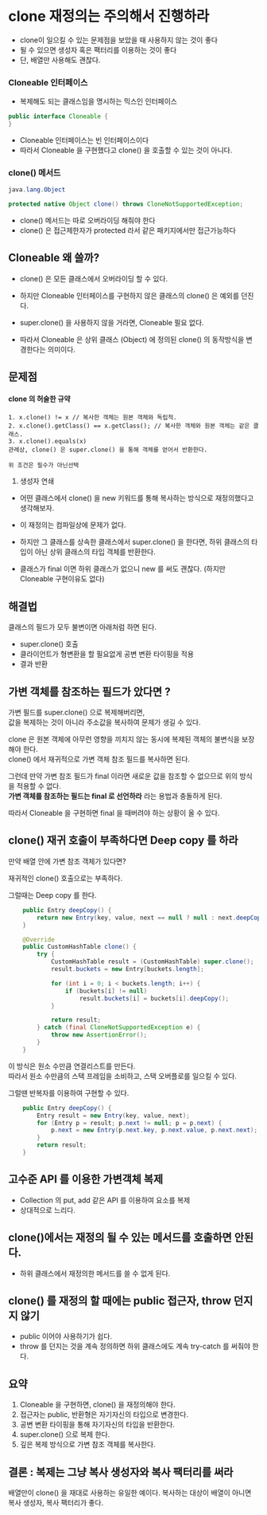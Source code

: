 # clone 재정의는 주의해서 진행하라

- clone이 일으킬 수 있는 문제점을 보았을 때 사용하지 않는 것이 좋다
- 될 수 있으면 생성자 혹은 팩터리를 이용하는 것이 좋다
- 단, 배열만 사용해도 괜찮다.

### Cloneable 인터페이스

- 복제해도 되는 클래스임을 명시하는 믹스인 인터페이스

```java
public interface Cloneable {
}
```

- Cloneable 인터페이스는 빈 인터페이스이다
- 따라서 Cloneable 을 구현했다고 clone() 을 호출할 수 있는 것이 아니다.


### clone() 메서드

```java
java.lang.Object

protected native Object clone() throws CloneNotSupportedException;
```

- clone() 메서드는 따로 오버라이딩 해줘야 한다
- clone() 은 접근제한자가 protected 라서 같은 패키지에서만 접근가능하다

## Cloneable 왜 쓸까?

- clone() 은 모든 클래스에서 오버라이딩 할 수 있다.

- 하지만 Cloneable 인터페이스를 구현하지 않은 클래스의 clone() 은 예외를 던진다.

- super.clone() 을 사용하지 않을 거라면, Cloneable 필요 없다.

- 따라서 Cloneable 은 상위 클래스 (Object) 에 정의된 clone() 의 동작방식을 변경한다는 의미이다.


## 문제점

#### clone 의 **허술한** 규약
```
1. x.clone() != x // 복사한 객체는 원본 객체와 독립적.
2. x.clone().getClass() == x.getClass(); // 복사한 객체와 원본 객체는 같은 클래스.
3. x.clone().equals(x)
관례상, clone() 은 super.clone() 을 통해 객체를 얻어서 반환한다.

위 조건은 필수가 아닌선택
```

1. 생성자 연쇄
- 어떤 클래스에서 clone() 을 new 키워드를 통해 복사하는 방식으로 재정의했다고 생각해보자.
- 이 재정의는 컴파일상에 문제가 없다.
- 하지만 그 클래스를 상속한 클래스에서 super.clone() 을 한다면, 하위 클래스의 타입이 아닌 상위 클래스의 타입 객체를 반환한다.

- 클래스가 final 이면 하위 클래스가 없으니 new 를 써도 괜찮다. (하지만 Cloneable 구현이유도 없다)


## 해결법
클래스의 필드가 모두 불변이면 아래처럼 하면 된다.

- super.clone() 호출
- 클라이언트가 형변환을 할 필요없게 공변 변환 타이핑을 적용
- 결과 반환


## 가변 객체를 참조하는 필드가 았다면 ?
가변 필드를 super.clone() 으로 복제해버리면,  
값을 복제하는 것이 아니라 주소값을 복사하여 문제가 생길 수 있다.

clone 은 원본 객체에 아무런 영향을 끼치지 않는 동시에 복제된 객체의 불변식을 보장해야 한다.  
clone() 에서 재귀적으로 가변 객체 참조 필드를 복사하면 된다.

그런데 만약 가변 참조 필드가 final 이라면 새로운 값을 참조할 수 없으므로 위의 방식을 적용할 수 없다.  
**가변 객체를 참조하는 필드는 final 로 선언하라** 라는 용법과 충돌하게 된다.

따라서 Cloneable 을 구현하면 final 을 때버려야 하는 상황이 올 수 있다.


## clone() 재귀 호출이 부족하다면 Deep copy 를 하라
만약 배열 안에 가변 참조 객체가 있다면?

재귀적인 clone() 호출으로는 부족하다.

그럴때는 Deep copy 를 한다.
```java
    public Entry deepCopy() {
        return new Entry(key, value, next == null ? null : next.deepCopy());
    }
```
```java
    @Override
    public CustomHashTable clone() {
        try {
            CustomHashTable result = (CustomHashTable) super.clone();
            result.buckets = new Entry[buckets.length];

            for (int i = 0; i < buckets.length; i++) {
                if (buckets[i] != null)
                    result.buckets[i] = buckets[i].deepCopy();
            }

            return result;
        } catch (final CloneNotSupportedException e) {
            throw new AssertionError();
        }
    }
```

이 방식은 원소 수만큼 연결리스트를 만든다.  
따라서 원소 수만큼의 스택 프레임을 소비하고, 스택 오버플로를 일으킬 수 있다.

그럴땐 반복자를 이용하여 구현할 수 있다.
```java
    public Entry deepCopy() {
        Entry result = new Entry(key, value, next);
        for (Entry p = result; p.next != null; p = p.next) {
            p.next = new Entry(p.next.key, p.next.value, p.next.next);
        }
        return result;
    }
```

## 고수준 API 를 이용한 가변객체 복제
- Collection 의 put, add 같은 API 를 이용하여 요소를 복제
- 상대적으로 느리다.

## clone()에서는 재정의 될 수 있는 메서드를 호출하면 안된다.
- 하위 클래스에서 재정의한 메서드를 쓸 수 없게 된다.

## clone() 를 재정의 할 때에는 public 접근자, throw 던지지 않기
- public 이어야 사용하기가 쉽다.
- throw 를 던지는 것을 계속 정의하면 하위 클래스에도 계속 try-catch 를 써줘야 한다.

## 요약
1. Cloneable 을 구현하면, clone() 을 재정의해야 한다.
2. 접근자는 public, 반환형은 자기자신의 타입으로 변경한다.
3. 공변 변환 타이핑을 통해 자기자신의 타입을 반환한다.
4. super.clone() 으로 복제 한다.
5. 깊은 복제 방식으로 가변 참조 객체를 복사한다.

## 결론 : 복제는 그냥 복사 생성자와 복사 팩터리를 써라
배열만이 clone() 을 재대로 사용하는 유일한 예이다.
복사하는 대상이 배열이 아니면 복사 생성자, 복사 팩터리가 좋다.
